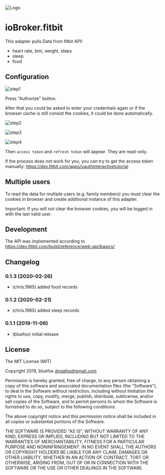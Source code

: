 ![Logo](admin/fitbit-api.png)
# ioBroker.fitbit

This adapter pulls Data from fitbit API!
- heart rate, bmi, weight, steps
- sleep
- food

## Configuration
![step1](img/step1.png)

Press "Authorize" button.

After that you could be asked to enter your credentials again or if the browser cache is still consist the cookies, it could be done automatically.

![step2](img/step2.png)

![step3](img/step3.png)

![step4](img/step4.png)

Then `access token` and `refresh token` will appear. They are read-only.

If the process does not work for you, you can try to get the access token manually: https://dev.fitbit.com/apps/oauthinteractivetutorial

## Multiple users
To read the data for multiple users (e.g. family members) you must clear the cookies in browser and create additional instance of this adapter.

Important: If you will not clear the browser cookies, you will be logged in with the last valid user. 

## Development
The API was implemented according to https://dev.fitbit.com/build/reference/web-api/basics/

## Changelog

### 0.1.3 (2020-02-26)
* (chris.1965) added food records 
### 0.1.2 (2020-02-21)
* (chris.1965) added sleep records 
### 0.1.1 (2019-11-06)
* (bluefox) initial release

## License
The MIT License (MIT)

Copyright 2019, bluefox <dogafox@gmail.com>

Permission is hereby granted, free of charge, to any person obtaining a copy
of this software and associated documentation files (the "Software"), to deal
in the Software without restriction, including without limitation the rights
to use, copy, modify, merge, publish, distribute, sublicense, and/or sell
copies of the Software, and to permit persons to whom the Software is
furnished to do so, subject to the following conditions:

The above copyright notice and this permission notice shall be included in
all copies or substantial portions of the Software.

THE SOFTWARE IS PROVIDED "AS IS", WITHOUT WARRANTY OF ANY KIND, EXPRESS OR
IMPLIED, INCLUDING BUT NOT LIMITED TO THE WARRANTIES OF MERCHANTABILITY,
FITNESS FOR A PARTICULAR PURPOSE AND NONINFRINGEMENT. IN NO EVENT SHALL THE
AUTHORS OR COPYRIGHT HOLDERS BE LIABLE FOR ANY CLAIM, DAMAGES OR OTHER
LIABILITY, WHETHER IN AN ACTION OF CONTRACT, TORT OR OTHERWISE, ARISING FROM,
OUT OF OR IN CONNECTION WITH THE SOFTWARE OR THE USE OR OTHER DEALINGS IN
THE SOFTWARE.
